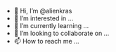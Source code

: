 - 👋 Hi, I’m @alienkras
- 👀 I’m interested in ...
- 🌱 I’m currently learning ...
- 💞️ I’m looking to collaborate on ...
- 📫 How to reach me ...

<!---
alienkras/alienkras is a ✨ special ✨ repository because its `README.md` (this file) appears on your GitHub profile.
You can click the Preview link to take a look at your changes.
--->
